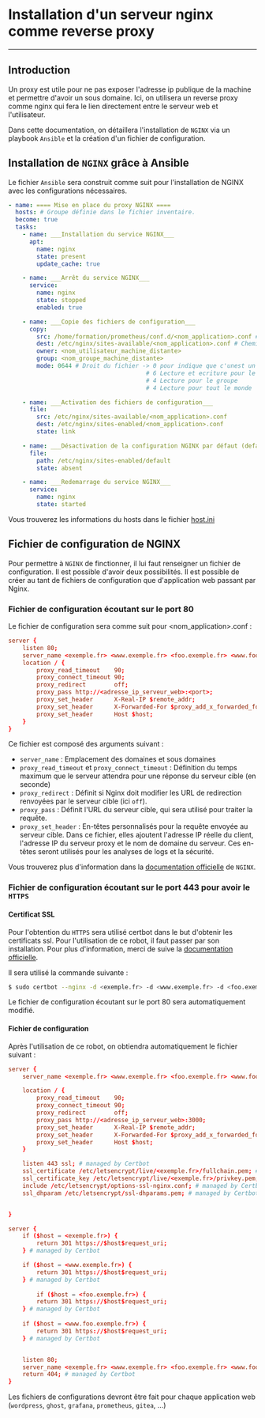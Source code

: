 # Installation d'un serveur nginx comme reverse proxy

---

## Introduction

Un proxy est utile pour ne pas exposer l'adresse ip publique de la machine et permettre d'avoir un sous domaine.
Ici, on utilisera un reverse proxy comme nginx qui fera le lien directement entre le serveur web et l'utilisateur.

Dans cette documentation, on détaillera l'installation de `NGINX` via un playbook `Ansible` et la création d'un fichier de configuration.

## Installation de `NGINX` grâce à Ansible

Le fichier `Ansible` sera construit comme suit pour l'installation de NGINX avec les configurations nécessaires.

```yml
- name: ==== Mise en place du proxy NGINX ====
  hosts: # Groupe définie dans le fichier inventaire.
  become: true
  tasks:
    - name: ___Installation du service NGINX___
      apt:
        name: nginx
        state: present
        update_cache: true

    - name: ___Arrêt du service NGINX___
      service:
        name: nginx
        state: stopped
        enabled: true

    - name: ___Copie des fichiers de configuration___
      copy:
        src: /home/formation/prometheus/conf.d/<nom_application>.conf # Chemin du fichier se trouvant dans la machine local
        dest: /etc/nginx/sites-available/<nom_application>.conf # Chemin du fichier se trouvant dans la machine distante souhaité
        owner: <nom_utilisateur_machine_distante>
        group: <nom_groupe_machine_distante>
        mode: 0644 # Droit du fichier -> 0 pour indique que c'unest un fichier
                                       # 6 Lecture et ecriture pour le propriétaire
                                       # 4 Lecture pour le groupe
                                       # 4 Lecture pour tout le monde

    - name: ___Activation des fichiers de configuration___
      file:
        src: /etc/nginx/sites-available/<nom_application>.conf
        dest: /etc/nginx/sites-enabled/<nom_application>.conf
        state: link

    - name: ___Désactivation de la configuration NGINX par défaut (default.conf)___
      file:
        path: /etc/nginx/sites-enabled/default
        state: absent

    - name: ___Redemarrage du service NGINX___
      service:
        name: nginx
        state: started
```
Vous trouverez les informations du hosts dans le fichier [host.ini]()

## Fichier de configuration de NGINX

Pour permettre à `NGINX` de finctionner, il lui faut renseigner un fichier de configuration. Il est possible d'avoir deux possibilités.
Il est possible de créer au tant de fichiers de configuration que d'application web passant par Nginx.

### Fichier de configuration écoutant sur le port 80

Le fichier de configuration sera comme suit pour <nom_application>.conf :

```conf
server {
    listen 80;
    server_name <exemple.fr> <www.exemple.fr> <foo.exemple.fr> <www.foo.exemple.fr>;
    location / {
        proxy_read_timeout    90;
        proxy_connect_timeout 90;
        proxy_redirect        off;
        proxy_pass http://<adresse_ip_serveur_web>:<port>;
        proxy_set_header      X-Real-IP $remote_addr;
        proxy_set_header      X-Forwarded-For $proxy_add_x_forwarded_for;
        proxy_set_header      Host $host;
    }
}
```
Ce fichier est composé des arguments suivant : 
- `server_name` : Emplacement des domaines et sous domaines
- `proxy_read_timeout` et `proxy_connect_timeout` : Définition du temps maximum que le serveur attendra pour une réponse du serveur cible (en seconde)
- `proxy_redirect` : Définit si Nginx doit modifier les URL de redirection renvoyées par le serveur cible (ici `off`).
- `proxy_pass` : Définit l'URL du serveur cible, qui sera utilisé pour traiter la requête.
- `proxy_set_header` : En-têtes personnalisés pour la requête envoyée au serveur cible. Dans ce fichier, elles ajoutent l'adresse IP réelle du client, l'adresse IP du serveur proxy et le nom de domaine du serveur. Ces en-têtes seront utilisés pour les analyses de logs et la sécurité.

Vous trouverez plus d'information dans la [documentation officielle](https://nginx.org/en/docs/) de `NGINX`.

### Fichier de configuration écoutant sur le port 443 pour avoir le `HTTPS`

#### Certificat SSL

Pour l'obtention du `HTTPS` sera utilisé certbot dans le but d'obtenir les certificats ssl. 
Pour l'utilisation de ce robot, il faut passer par son installation. Pour plus d'information, merci de suive la [documentation officielle](https://certbot.eff.org/).

Il sera utilisé la commande suivante :

```bash
$ sudo certbot --nginx -d <exemple.fr> -d <www.exemple.fr> -d <foo.exemple.fr> -d <www.foo.exemple.fr>
```

Le fichier de configuration écoutant sur le port 80 sera automatiquement modifié.

#### Fichier de configuration

Après l'utilisation de ce robot, on obtiendra automatiquement le fichier suivant :

```conf
server {
    server_name <exemple.fr> <www.exemple.fr> <foo.exemple.fr> <www.foo.exemple.fr>;

    location / {
        proxy_read_timeout    90;
        proxy_connect_timeout 90;
        proxy_redirect        off;
        proxy_pass http://<adresse_ip_serveur_web>:3000;
        proxy_set_header      X-Real-IP $remote_addr;
        proxy_set_header      X-Forwarded-For $proxy_add_x_forwarded_for;
        proxy_set_header      Host $host;
    }

    listen 443 ssl; # managed by Certbot
    ssl_certificate /etc/letsencrypt/live/<exemple.fr>/fullchain.pem; # managed by Certbot
    ssl_certificate_key /etc/letsencrypt/live/<exemple.fr>/privkey.pem; # managed by Certbot
    include /etc/letsencrypt/options-ssl-nginx.conf; # managed by Certbot
    ssl_dhparam /etc/letsencrypt/ssl-dhparams.pem; # managed by Certbot


}

server {
    if ($host = <exemple.fr>) {
        return 301 https://$host$request_uri;
    } # managed by Certbot

    if ($host = <www.exemple.fr>) {
        return 301 https://$host$request_uri;
    } # managed by Certbot
    
        if ($host = <foo.exemple.fr>) {
        return 301 https://$host$request_uri;
    } # managed by Certbot
    
    if ($host = <www.foo.exemple.fr>) {
        return 301 https://$host$request_uri;
    } # managed by Certbot


    listen 80;
    server_name <exemple.fr> <www.exemple.fr> <foo.exemple.fr> <www.foo.exemple.fr>;
    return 404; # managed by Certbot
}
```

Les fichiers de configurations devront être fait pour chaque application web (`wordpress`, `ghost`, `grafana`, `prometheus`, `gitea`, ...)
